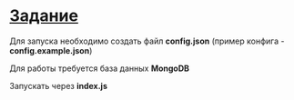 # [Задание](https://docs.google.com/document/d/1f5ZxMfoTtrQkGCjCSkBR6kQVsBmDhNtA756s7ha7z-4)
Для запуска необходимо создать файл **config.json** (пример конфига - **config.example.json**)

Для работы требуется база данных **MongoDB**

Запускать через **index.js**